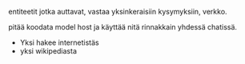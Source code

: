 entiteetit jotka auttavat, vastaa yksinkeraisiin kysymyksiin, verkko.

pitää koodata model host ja käyttää nitä rinnakkain yhdessä chatissä.
- Yksi hakee internetistäs
- yksi wikipediasta